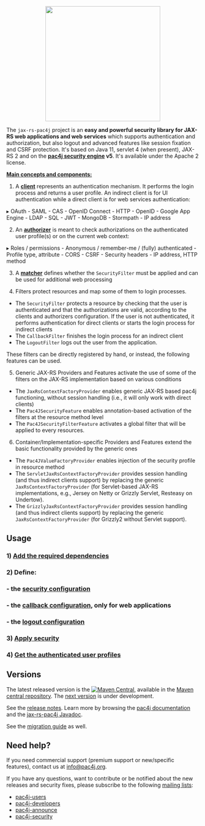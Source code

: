 <p align="center">
  <img src="https://pac4j.github.io/pac4j/img/logo-jaxrs.png" width="300" />
</p>


The `jax-rs-pac4j` project is an **easy and powerful security library for JAX-RS web applications and web services** which supports authentication and authorization, but also logout and advanced features like session fixation and CSRF protection.
It's based on Java 11, servlet 4 (when present), JAX-RS 2 and on the **[pac4j security engine](https://github.com/pac4j/pac4j) v5**. It's available under the Apache 2 license.

[**Main concepts and components:**](http://www.pac4j.org/docs/main-concepts-and-components.html)

1) A [**client**](http://www.pac4j.org/docs/clients.html) represents an authentication mechanism. It performs the login process and returns a user profile. An indirect client is for UI authentication while a direct client is for web services authentication:

&#9656; OAuth - SAML - CAS - OpenID Connect - HTTP - OpenID - Google App Engine - LDAP - SQL - JWT - MongoDB - Stormpath - IP address

2) An [**authorizer**](http://www.pac4j.org/docs/authorizers.html) is meant to check authorizations on the authenticated user profile(s) or on the current web context:

&#9656; Roles / permissions - Anonymous / remember-me / (fully) authenticated - Profile type, attribute -  CORS - CSRF - Security headers - IP address, HTTP method

3) A [**matcher**](http://www.pac4j.org/docs/matchers.html) defines whether the `SecurityFilter` must be applied and can be used for additional web processing

4) Filters protect resources and map some of them to login processes.

- The `SecurityFilter` protects a resource by checking that the user is authenticated and that the authorizations are valid, according to the clients and authorizers configuration. If the user is not authenticated, it performs authentication for direct clients or starts the login process for indirect clients
- The `CallbackFilter` finishes the login process for an indirect client
- The `LogoutFilter` logs out the user from the application.

These filters can be directly registered by hand, or instead, the following features can be used.

5) Generic JAX-RS Providers and Features activate the use of some of the filters on the JAX-RS implementation based on various conditions

- The `JaxRsContextFactoryProvider` enables generic JAX-RS based pac4j functioning, without session handling (i.e., it will only work with direct clients)
- The `Pac4JSecurityFeature` enables annotation-based activation of the filters at the resource method level
- The `Pac4JSecurityFilterFeature` activates a global filter that will be applied to every resources.

6) Container/Implementation-specific Providers and Features extend the basic functionality provided by the generic ones

- The `Pac4JValueFactoryProvider` enables injection of the security profile in resource method
- The `ServletJaxRsContextFactoryProvider` provides session handling (and thus indirect clients support) by replacing the generic `JaxRsContextFactoryProvider` (for Servlet-based JAX-RS implementations, e.g., Jersey on Netty or Grizzly Servlet, Resteasy on Undertow).
- The `GrizzlyJaxRsContextFactoryProvider` provides session handling (and thus indirect clients support) by replacing the generic `JaxRsContextFactoryProvider` (for Grizzly2 without Servlet support).


## Usage

### 1) [Add the required dependencies](https://github.com/pac4j/jax-rs-pac4j/wiki/Dependencies)

### 2) Define:

### - the [security configuration](https://github.com/pac4j/jax-rs-pac4j/wiki/Security-configuration)
### - the [callback configuration](https://github.com/pac4j/jax-rs-pac4j/wiki/Callback-configuration), only for web applications
### - the [logout configuration](https://github.com/pac4j/jax-rs-pac4j/wiki/Logout-configuration)

### 3) [Apply security](https://github.com/pac4j/jax-rs-pac4j/wiki/Apply-security)

### 4) [Get the authenticated user profiles](https://github.com/pac4j/jax-rs-pac4j/wiki/Get-the-authenticated-user-profiles)


## Versions

The latest released version is the [![Maven Central](https://maven-badges.herokuapp.com/maven-central/org.pac4j.jax-rs/core/badge.svg?style=flat)](https://maven-badges.herokuapp.com/maven-central/org.pac4j.jax-rs/core), available in the [Maven central repository](https://repo.maven.apache.org/maven2).
The [next version](https://github.com/pac4j/jax-rs-pac4j/wiki/Next-version) is under development.

See the [release notes](https://github.com/pac4j/jax-rs-pac4j/wiki/Release-Notes). Learn more by browsing the [pac4j documentation](https://www.javadoc.io/doc/org.pac4j/pac4j-core/4.0.0/index.html) and the [jax-rs-pac4j Javadoc](http://www.javadoc.io/doc/org.pac4j.jax-rs/core/4.0.0).

See the [migration guide](https://github.com/pac4j/jax-rs-pac4j/wiki/Migration-guide) as well.


## Need help?

If you need commercial support (premium support or new/specific features), contact us at [info@pac4j.org](mailto:info@pac4j.org).

If you have any questions, want to contribute or be notified about the new releases and security fixes, please subscribe to the following [mailing lists](http://www.pac4j.org/mailing-lists.html):

- [pac4j-users](https://groups.google.com/forum/?hl=en#!forum/pac4j-users)
- [pac4j-developers](https://groups.google.com/forum/?hl=en#!forum/pac4j-dev)
- [pac4j-announce](https://groups.google.com/forum/?hl=en#!forum/pac4j-announce)
- [pac4j-security](https://groups.google.com/forum/#!forum/pac4j-security)
